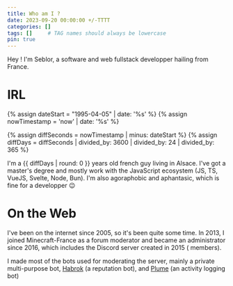 ```yaml
---
title: Who am I ?
date: 2023-09-20 00:00:00 +/-TTTT
categories: []
tags: []     # TAG names should always be lowercase
pin: true
---
```


Hey ! I'm Seblor, a software and web fullstack developper hailing from France.

# IRL

{% assign dateStart = "1995-04-05" | date: '%s' %}
{% assign nowTimestamp = 'now' | date: '%s' %}

{% assign diffSeconds = nowTimestamp | minus: dateStart %}
{% assign diffDays = diffSeconds | divided_by: 3600 | divided_by: 24 | divided_by: 365 %}

I'm a {{ diffDays | round: 0 }} years old french guy living in Alsace. I've got a master's degree and mostly work with the JavaScript ecosystem (JS, TS, VueJS, Svelte, Node, Bun). I'm also agoraphobic and aphantasic, which is fine for a developper 😉

# On the Web

<script>
  var request=new XMLHttpRequest;request.open("GET","https://discordapp.com/api/v6/invites/mc-fr?with_counts=true",!0),request.onload=function(){if(this.status>=200&&this.status<400){var e=JSON.parse(this.response);document.getElementById("discord-members-count").innerHTML=e.approximate_member_count}},request.send();
</script>

I've been on the internet since 2005, so it's been quite some time. In 2013, I joined Minecraft-France as a forum moderator and became an administrator since 2016, which includes the Discord server created in 2015 (<span id="discord-members-count"></span> members).

I made most of the bots used for moderating the server, mainly a private multi-purpose bot, [Habrok](https://habrok.app) (a reputation bot), and [Plume](https://plume.red) (an activity logging bot)